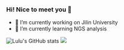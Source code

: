 ### Hi! Nice to meet you 👋

- 🔭 I’m currently working on Jilin University
- 🌱 I’m currently learning NGS analysis

![Lulu's GitHub stats](https://github-readme-stats.vercel.app/api?username=Crazzy-Rabbit&show_icons=true&theme=radical)
<img  src="https://github-readme-stats.vercel.app/api/<CARD_TYPE>/?username=<Crazzy-Rabbit>&theme=<radical>" />

<!--
**Crazzy-Rabbit/Crazzy-Rabbit** is a ✨ _special_ ✨ repository because its `README.md` (this file) appears on your GitHub profile.

Here are some ideas to get you started:

- 🔭 I’m currently working on Jilin University
- 🌱 I’m currently learning NGS analysis
- 👯 I’m looking to collaborate on ...
- 🤔 I’m looking for help with ...
- 💬 Ask me about ...
- 📫 How to reach me: ...
- 😄 Pronouns: ...
- ⚡ Fun fact: ...

-->
